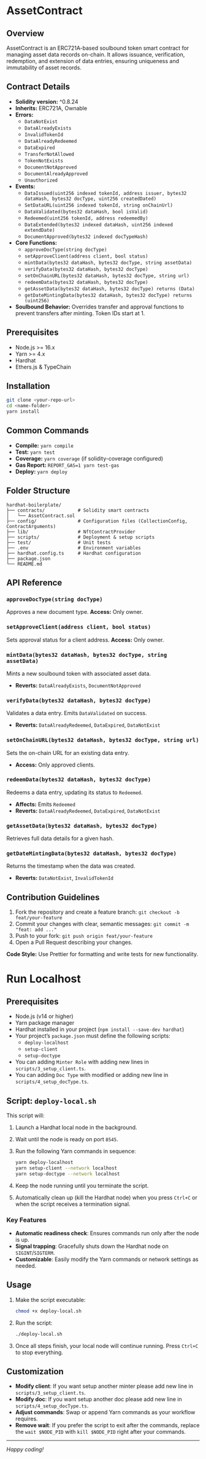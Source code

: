 # AssetContract

## Overview
AssetContract is an ERC721A-based soulbound token smart contract for managing asset data records on-chain. It allows issuance, verification, redemption, and extension of data entries, ensuring uniqueness and immutability of asset records.

## Contract Details
- **Solidity version:** ^0.8.24
- **Inherits:** ERC721A, Ownable
- **Errors:**
  - `DataNotExist`
  - `DataAlreadyExists`
  - `InvalidTokenId`
  - `DataAlreadyRedeemed`
  - `DataExpired`
  - `TransferNotAllowed`
  - `TokenNotExists`
  - `DocumentNotApproved`
  - `DocumentAlreadyApproved`
  - `Unauthorized`
- **Events:**
  - `DataIssued(uint256 indexed tokenId, address issuer, bytes32 dataHash, bytes32 docType, uint256 createdDated)`
  - `SetDataURL(uint256 indexed tokenId, string onChainUrl)`
  - `DataValidated(bytes32 dataHash, bool isValid)`
  - `Redeemed(uint256 tokenId, address redeemedBy)`
  - `DataExtended(bytes32 indexed dataHash, uint256 indexed extendDate)`
  - `DocumentApproved(bytes32 indexed docTypeHash)`
- **Core Functions:**
  - `approveDocType(string docType)`
  - `setApproveClient(address client, bool status)`
  - `mintData(bytes32 dataHash, bytes32 docType, string assetData)`
  - `verifyData(bytes32 dataHash, bytes32 docType)`
  - `setOnChainURL(bytes32 dataHash, bytes32 docType, string url)`
  - `redeemData(bytes32 dataHash, bytes32 docType)`
  - `getAssetData(bytes32 dataHash, bytes32 docType) returns (Data)`
  - `getDateMintingData(bytes32 dataHash, bytes32 docType) returns (uint256)`
- **Soulbound Behavior:** Overrides transfer and approval functions to prevent transfers after minting. Token IDs start at 1.

## Prerequisites
- Node.js >= 16.x
- Yarn >= 4.x
- Hardhat
- Ethers.js & TypeChain

## Installation
```bash
git clone <your-repo-url>
cd <name-folder>
yarn install
```

## Common Commands
- **Compile:** `yarn compile`
- **Test:** `yarn test`
- **Coverage:** `yarn coverage` (if solidity-coverage configured)
- **Gas Report:** `REPORT_GAS=1 yarn test-gas`
- **Deploy:** `yarn deploy`

## Folder Structure
```
hardhat-boilerplate/
├── contracts/            # Solidity smart contracts
│   └── AssetContract.sol
├── config/               # Configuration files (CollectionConfig, ContractArguments)
├── lib/                  # NftContractProvider
├── scripts/              # Deployment & setup scripts
├── test/                 # Unit tests
├── .env                  # Environment variables
├── hardhat.config.ts     # Hardhat configuration
├── package.json
└── README.md
```

## API Reference
### `approveDocType(string docType)`
Approves a new document type. **Access:** Only owner.

### `setApproveClient(address client, bool status)`
Sets approval status for a client address. **Access:** Only owner.

### `mintData(bytes32 dataHash, bytes32 docType, string assetData)`
Mints a new soulbound token with associated asset data.
- **Reverts:** `DataAlreadyExists`, `DocumentNotApproved`

### `verifyData(bytes32 dataHash, bytes32 docType)`
Validates a data entry. Emits `DataValidated` on success.
- **Reverts:** `DataAlreadyRedeemed`, `DataExpired`, `DataNotExist`

### `setOnChainURL(bytes32 dataHash, bytes32 docType, string url)`
Sets the on-chain URL for an existing data entry.
- **Access:** Only approved clients.

### `redeemData(bytes32 dataHash, bytes32 docType)`
Redeems a data entry, updating its status to `Redeemed`.
- **Affects:** Emits `Redeemed`
- **Reverts:** `DataAlreadyRedeemed`, `DataExpired`, `DataNotExist`

### `getAssetData(bytes32 dataHash, bytes32 docType)`
Retrieves full data details for a given hash.

### `getDateMintingData(bytes32 dataHash, bytes32 docType)`
Returns the timestamp when the data was created.
- **Reverts:** `DataNotExist`, `InvalidTokenId`

## Contribution Guidelines
1. Fork the repository and create a feature branch: `git checkout -b feat/your-feature`
2. Commit your changes with clear, semantic messages: `git commit -m "feat: add ..."`
3. Push to your fork: `git push origin feat/your-feature`
4. Open a Pull Request describing your changes.

**Code Style:** Use Prettier for formatting and write tests for new functionality.


# Run Localhost

## Prerequisites

* Node.js (v14 or higher)
* Yarn package manager
* Hardhat installed in your project (`npm install --save-dev hardhat`)
* Your project’s `package.json` must define the following scripts:
  * `deploy-localhost`
  * `setup-client`
  * `setup-doctype`
* You can adding `Minter Role` with adding new lines in `scripts/3_setup_client.ts`.
* You can adding `Doc Type` with modified or adding new line in `scripts/4_setup_docType.ts`.

## Script: `deploy-local.sh`

This script will:
1. Launch a Hardhat local node in the background.
2. Wait until the node is ready on port `8545`.
3. Run the following Yarn commands in sequence:

   ```bash
   yarn deploy-localhost
   yarn setup-client --network localhost
   yarn setup-doctype --network localhost
   ```
4. Keep the node running until you terminate the script.
5. Automatically clean up (kill the Hardhat node) when you press `Ctrl+C` or when the script receives a termination signal.

### Key Features

* **Automatic readiness check**: Ensures commands run only after the node is up.
* **Signal trapping**: Gracefully shuts down the Hardhat node on `SIGINT`/`SIGTERM`.
* **Customizable**: Easily modify the Yarn commands or network settings as needed.

## Usage

1. Make the script executable:

   ```bash
   chmod +x deploy-local.sh
   ```
2. Run the script:

   ```bash
   ./deploy-local.sh
   ```
3. Once all steps finish, your local node will continue running. Press `Ctrl+C` to stop everything.

## Customization

* **Modify client**: If you want setup another minter please add new line in `scripts/3_setup_client.ts`.
* **Modify doc**: If you want setup another doc please add new line in `scripts/4_setup_docType.ts`.
* **Adjust commands**: Swap or append Yarn commands as your workflow requires.
* **Remove wait**: If you prefer the script to exit after the commands, replace the `wait $NODE_PID` with `kill $NODE_PID` right after your commands.

---

*Happy coding!*
